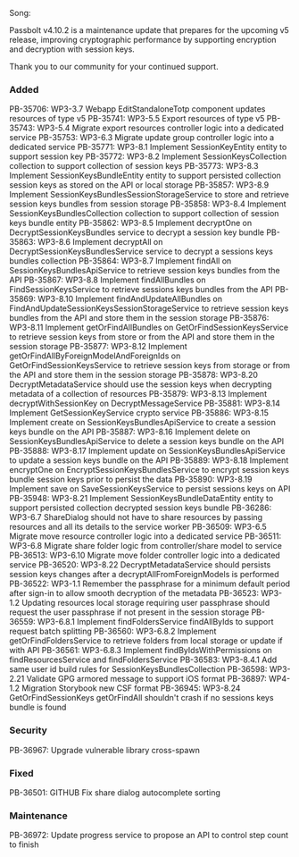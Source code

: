 Song:

Passbolt v4.10.2 is a maintenance update that prepares for the upcoming v5 release, improving cryptographic performance by supporting encryption and decryption with session keys.

Thank you to our community for your continued support.

### Added
PB-35706: WP3-3.7 Webapp EditStandaloneTotp component updates resources of type v5
PB-35741: WP3-5.5 Export resources of type v5
PB-35743: WP3-5.4 Migrate export resources controller logic into a dedicated service
PB-35753: WP3-6.3 Migrate update group controller logic into a dedicated service
PB-35771: WP3-8.1 Implement SessionKeyEntity entity to support session key
PB-35772: WP3-8.2 Implement SessionKeysCollection collection to support collection of session keys
PB-35773: WP3-8.3 Implement SessionKeysBundleEntity entity to support persisted collection session keys as stored on the API or local storage
PB-35857: WP3-8.9 Implement SessionKeysBundlesSessionStorageService to store and retrieve session keys bundles from session storage
PB-35858: WP3-8.4 Implement SessionKeysBundlesCollection collection to support collection of session keys bundle entity
PB-35862: WP3-8.5 Implement decryptOne on DecryptSessionKeysBundles service to decrypt a session key bundle
PB-35863: WP3-8.6 Implement decryptAll on DecryptSessionKeysBundlesService service to decrypt a sessions keys bundles collection
PB-35864: WP3-8.7 Implement findAll on SessionKeysBundlesApiService to retrieve session keys bundles from the API
PB-35867: WP3-8.8 Implement findAllBundles on FindSessionKeysService to retrieve sessions keys bundles from the API
PB-35869: WP3-8.10 Implement findAndUpdateAllBundles on FindAndUpdateSessionKeysSessionStorageService to retrieve session keys bundles from the API and store them in the session storage
PB-35876: WP3-8.11 Implement getOrFindAllBundles on GetOrFindSessionKeysService to retrieve session keys from store or from the API and store them in the session storage
PB-35877: WP3-8.12 Implement getOrFindAllByForeignModelAndForeignIds on GetOrFindSessionKeysService to retrieve session keys from storage or from the API and store them in the session storage
PB-35878: WP3-8.20 DecryptMetadataService should use the session keys when decrypting metadata of a collection of resources
PB-35879: WP3-8.13 Implement decryptWithSessionKey on DecryptMessageService
PB-35881: WP3-8.14 Implement GetSessionKeyService crypto service
PB-35886: WP3-8.15 Implement create on SessionKeysBundlesApiService to create a session keys bundle on the API
PB-35887: WP3-8.16 Implement delete on SessionKeysBundlesApiService to delete a session keys bundle on the API
PB-35888: WP3-8.17 Implement update on SessionKeysBundlesApiService to update a session keys bundle on the API
PB-35889: WP3-8.18 Implement encryptOne on EncryptSessionKeysBundlesService to encrypt session keys bundle session keys prior to persist the data
PB-35890: WP3-8.19 Implement save on SaveSessionKeysService to persist sessions keys on API
PB-35948: WP3-8.21 Implement SessionKeysBundleDataEntity entity to support persisted collection decrypted session keys bundle
PB-36286: WP3-6.7 ShareDialog should not have to share resources by passing resources and all its details to the service worker
PB-36509: WP3-6.5 Migrate move resource controller logic into a dedicated service
PB-36511: WP3-6.8 Migrate share folder logic from controller/share model to service
PB-36513: WP3-6.10 Migrate move folder controller logic into a dedicated service
PB-36520: WP3-8.22 DecryptMetadataService should persists session keys changes after a decryptAllFromForeignModels is performed
PB-36522: WP3-1.1 Remember the passphrase for a minimum default period after sign-in to allow smooth decryption of the metadata
PB-36523: WP3-1.2 Updating resources local storage requiring user passphrase should request the user passphrase if not present in the session storage
PB-36559: WP3-6.8.1 Implement findFoldersService findAllByIds to support request batch splitting
PB-36560: WP3-6.8.2 Implement getOrFindFoldersService to retrieve folders from local storage or update if with API
PB-36561: WP3-6.8.3 Implement findByIdsWithPermissions on findResourcesService and findFoldersService
PB-36583: WP3-8.4.1 Add same user id build rules for SessionKeysBundlesCollection
PB-36598: WP3-2.21 Validate GPG armored message to support iOS format
PB-36897: WP4-1.2 Migration Storybook new CSF format
PB-36945: WP3-8.24 GetOrFindSessionKeys getOrFindAll shouldn't crash if no sessions keys bundle is found

### Security
PB-36967: Upgrade vulnerable library cross-spawn

### Fixed
PB-36501: GITHUB Fix share dialog autocomplete sorting

### Maintenance
PB-36972: Update progress service to propose an API to control step count to finish
